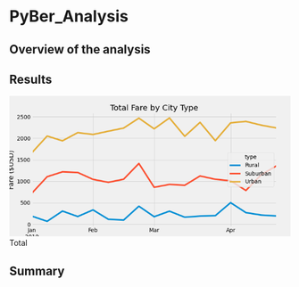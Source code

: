 # PyBer_Analysis

## Overview of the analysis

## Results
![This is an image](https://github.com/NickLegacy/PyBer_Analysis/blob/main/analysis/fig8.png)
Total 

## Summary
